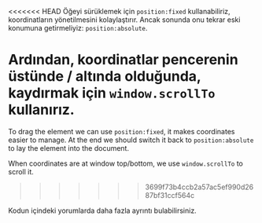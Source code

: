 <<<<<<< HEAD
Öğeyi sürüklemek için `position:fixed` kullanabiliriz, koordinatların yönetilmesini kolaylaştırır. Ancak sonunda onu tekrar eski konumuna getirmeliyiz: `position:absolute`.

Ardından, koordinatlar pencerenin üstünde / altında olduğunda, kaydırmak için `window.scrollTo` kullanırız.
=======
To drag the element we can use `position:fixed`, it makes coordinates easier to manage. At the end we should switch it back to `position:absolute` to lay the element into the document.

When coordinates are at window top/bottom, we use `window.scrollTo` to scroll it.
>>>>>>> 3699f73b4ccb2a57ac5ef990d2687bf31ccf564c

Kodun içindeki yorumlarda daha fazla ayrıntı bulabilirsiniz.
